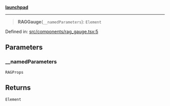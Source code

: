 [**launchpad**](index.md)

***

> **RAGGauge**(`__namedParameters`): `Element`

Defined in: [src/components/rag\_gauge.tsx:5](https://github.com/victorbratov/launchpad/blob/35b0965dd86b05a55a9206d809917613bd599c25/src/components/rag_gauge.tsx#L5)

## Parameters

### \_\_namedParameters

`RAGProps`

## Returns

`Element`
